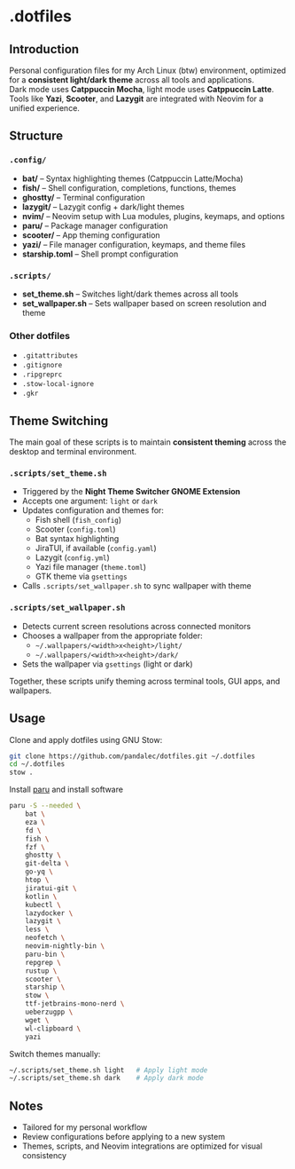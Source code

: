 # .dotfiles

## Introduction

Personal configuration files for my Arch Linux (btw) environment, optimized for a **consistent light/dark theme** across all tools and applications.  
Dark mode uses **Catppuccin Mocha**, light mode uses **Catppuccin Latte**. Tools like **Yazi**, **Scooter**, and **Lazygit** are integrated with Neovim for a unified experience.

## Structure

### `.config/`

- **bat/** – Syntax highlighting themes (Catppuccin Latte/Mocha)
- **fish/** – Shell configuration, completions, functions, themes
- **ghostty/** – Terminal configuration
- **lazygit/** – Lazygit config + dark/light themes
- **nvim/** – Neovim setup with Lua modules, plugins, keymaps, and options
- **paru/** – Package manager configuration
- **scooter/** – App theming configuration
- **yazi/** – File manager configuration, keymaps, and theme files
- **starship.toml** – Shell prompt configuration

### `.scripts/`

- **set_theme.sh** – Switches light/dark themes across all tools
- **set_wallpaper.sh** – Sets wallpaper based on screen resolution and theme

### Other dotfiles

- `.gitattributes`
- `.gitignore`
- `.ripgreprc`
- `.stow-local-ignore`
- `.gkr`

## Theme Switching

The main goal of these scripts is to maintain **consistent theming** across the desktop and terminal environment.

### `.scripts/set_theme.sh`

- Triggered by the **Night Theme Switcher GNOME Extension**
- Accepts one argument: `light` or `dark`
- Updates configuration and themes for:
  - Fish shell (`fish_config`)
  - Scooter (`config.toml`)
  - Bat syntax highlighting
  - JiraTUI, if available (`config.yaml`)
  - Lazygit (`config.yml`)
  - Yazi file manager (`theme.toml`)
  - GTK theme via `gsettings`
- Calls `.scripts/set_wallpaper.sh` to sync wallpaper with theme

### `.scripts/set_wallpaper.sh`

- Detects current screen resolutions across connected monitors
- Chooses a wallpaper from the appropriate folder:
  - `~/.wallpapers/<width>x<height>/light/`
  - `~/.wallpapers/<width>x<height>/dark/`
- Sets the wallpaper via `gsettings` (light or dark)

Together, these scripts unify theming across terminal tools, GUI apps, and wallpapers.

## Usage

Clone and apply dotfiles using GNU Stow:

```bash
git clone https://github.com/pandalec/dotfiles.git ~/.dotfiles
cd ~/.dotfiles
stow .
```

Install [paru](https://github.com/Morganamilo/paru) and install software

```bash
paru -S --needed \
    bat \
    eza \
    fd \
    fish \
    fzf \
    ghostty \
    git-delta \
    go-yq \
    htop \
    jiratui-git \
    kotlin \
    kubectl \
    lazydocker \
    lazygit \
    less \
    neofetch \
    neovim-nightly-bin \
    paru-bin \
    repgrep \
    rustup \
    scooter \
    starship \
    stow \
    ttf-jetbrains-mono-nerd \
    ueberzugpp \
    wget \
    wl-clipboard \
    yazi
```

Switch themes manually:

```bash
~/.scripts/set_theme.sh light   # Apply light mode
~/.scripts/set_theme.sh dark    # Apply dark mode
```

## Notes

- Tailored for my personal workflow
- Review configurations before applying to a new system
- Themes, scripts, and Neovim integrations are optimized for visual consistency
